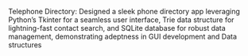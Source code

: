 Telephone Directory: Designed a sleek phone directory app leveraging Python’s Tkinter for a
seamless user interface, Trie data structure for lightning-fast contact search, and SQLite database for robust data
management, demonstrating adeptness in GUI development and Data structures
